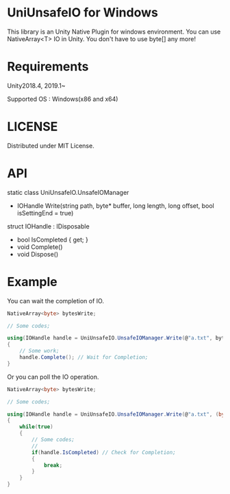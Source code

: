 # UniUnsafeIO for Windows

This library is an Unity Native Plugin for windows environment.
You can use NativeArray&lt;T&gt; IO in Unity.
You don't have to use byte[] any more!

# Requirements

Unity2018.4, 2019.1~

Supported OS : Windows(x86 and x64)

# LICENSE

Distributed under MIT License.

# API

static class UniUnsafeIO.UnsafeIOManager

 - IOHandle Write(string path, byte* buffer, long length, long offset, bool isSettingEnd = true)

struct IOHandle : IDisposable

 - bool IsCompleted { get; }
 - void Complete()
 - void Dispose()

# Example

You can wait the completion of IO.

```csharp
NativeArray<byte> bytesWrite;

// Some codes;

using(IOHandle handle = UniUnsafeIO.UnsafeIOManager.Write(@"a.txt", bytesWrite.GetUnsafePtr(), offset: 0, length: bytesWrite.Length))
{    
    // Some work;
    handle.Complete(); // Wait for Completion;
}
```

Or you can poll the IO operation.

```csharp
NativeArray<byte> bytesWrite;

// Some codes;

using(IOHandle handle = UniUnsafeIO.UnsafeIOManager.Write(@"a.txt", (byte*)bytesWrite.GetUnsafePtr(), offset: 0, length: bytesWrite.Length))
{
    while(true)
    {
        // Some codes;
        // 
        if(handle.IsCompleted) // Check for Completion;
        {
            break;
        }
    }
}
```